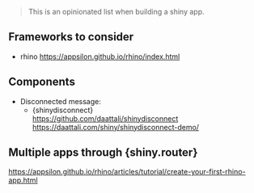 
> This is an opinionated list when building a shiny app. 

## Frameworks to consider

- rhino https://appsilon.github.io/rhino/index.html

## Components

- Disconnected message:
  - {shinydisconnect}    
    https://github.com/daattali/shinydisconnect    
    https://daattali.com/shiny/shinydisconnect-demo/    




## Multiple apps through {shiny.router}

https://appsilon.github.io/rhino/articles/tutorial/create-your-first-rhino-app.html

